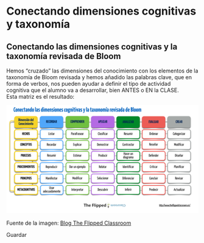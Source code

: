 # Conectando dimensiones cognitivas y taxonomía

## Conectando las dimensiones cognitivas y la taxonomía revisada de Bloom

Hemos “cruzado” las dimensiones del conocimiento con los elementos de la taxonomía de Bloom revisada y hemos añadido las palabras clave, que en forma de verbos, nos pueden ayudar a definir el tipo de actividad cognitiva que el alumno va a desarrollar, bien ANTES o EN la CLASE. Esta matriz es el resultado:


![](img/bloom-revised.001.jpg)


Fuente de la imagen: [Blog The Flipped Classroom](http://www.theflippedclassroom.es/conectando-las-dimensiones-cognitivas-y-la-taxonomia-revisada-de-bloom/)

Guardar
